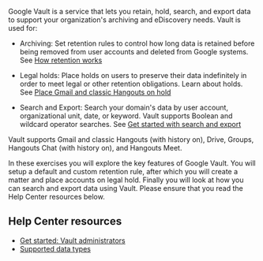 Google Vault is a service that lets you retain, hold, search, and export data to support your organization's archiving and eDiscovery needs. Vault is used for:

-   Archiving: Set retention rules to control how long data is retained before being removed from user accounts and deleted from Google systems. See [How retention works](https://support.google.com/vault/answer/2990828 "How retention works")

-   Legal holds: Place holds on users to preserve their data indefinitely in order to meet legal or other retention obligations. Learn about holds. See [Place Gmail and classic Hangouts on hold](https://support.google.com/vault/answer/2473591 "Place Gmail and classic Hangouts on hold")

-   Search and Export: Search your domain's data by user account, organizational unit, date, or keyword. Vault supports Boolean and wildcard operator searches. See [Get started with search and export](https://support.google.com/vault/answer/6161352 "Get started with search and export")

Vault supports Gmail and classic Hangouts (with history on), Drive, Groups, Hangouts Chat (with history on), and Hangouts Meet.

In these exercises you will explore the key features of Google Vault. You will setup a default and custom retention rule, after which you will create a matter and place accounts on legal hold. Finally you will look at how you can search and export data using Vault. Please ensure that you read the Help Center resources below.

## Help Center resources

-   [Get started: Vault administrators](https://support.google.com/vault/answer/2584132 "Get started: Vault administrators")
-   [Supported data types](https://support.google.com/vault/answer/6127699 "Supported data types")
